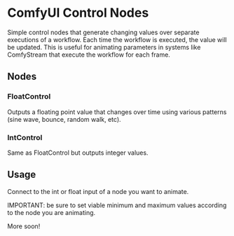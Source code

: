 # ComfyUI Control Nodes

Simple control nodes that generate changing values over separate executions of a workflow. Each time the workflow is executed, the value will be updated. This is useful for animating parameters in systems like ComfyStream that execute the workflow for each frame.

## Nodes

### FloatControl
Outputs a floating point value that changes over time using various patterns (sine wave, bounce, random walk, etc). 

### IntControl 
Same as FloatControl but outputs integer values.


## Usage
Connect to the int or float input of a node you want to animate.

IMPORTANT: be sure to set viable minimum and maximum values according to the node you are animating.


More soon!